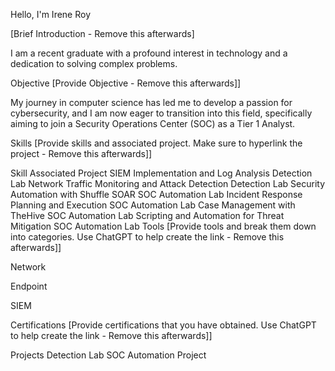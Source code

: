 Hello, I'm Irene Roy


[Brief Introduction - Remove this afterwards]

I am a recent graduate with a profound interest in technology and a dedication to solving complex problems.

Objective
[Provide Objective - Remove this afterwards]]

My journey in computer science has led me to develop a passion for cybersecurity, and I am now eager to transition into this field, specifically aiming to join a Security Operations Center (SOC) as a Tier 1 Analyst.

Skills
[Provide skills and associated project. Make sure to hyperlink the project - Remove this afterwards]]

Skill	Associated Project
SIEM Implementation and Log Analysis	Detection Lab
Network Traffic Monitoring and Attack Detection	Detection Lab
Security Automation with Shuffle SOAR	SOC Automation Lab
Incident Response Planning and Execution	SOC Automation Lab
Case Management with TheHive	SOC Automation Lab
Scripting and Automation for Threat Mitigation	SOC Automation Lab
Tools
[Provide tools and break them down into categories. Use ChatGPT to help create the link - Remove this afterwards]]

Network
  
Endpoint
 
SIEM
  
Certifications
[Provide certifications that you have obtained. Use ChatGPT to help create the link - Remove this afterwards]]

    
Projects
Detection Lab
SOC Automation Project
